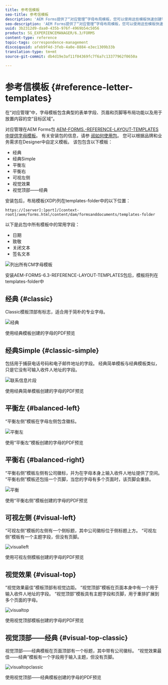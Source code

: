 ```yaml
---
title: 参考信模板
seo-title: 参考信模板
description: 'AEM Forms提供了“对应管理”字母布局模板，您可以使用这些模板快速创建字母。 '
seo-description: 'AEM Forms提供了“对应管理”字母布局模板，您可以使用这些模板快速创建字母。 '
uuid: 3b2312d9-daa0-435b-976f-4969b54c5056
products: SG_EXPERIENCEMANAGER/6.3/FORMS
content-type: reference
topic-tags: correspondence-management
discoiquuid: afeb9f4d-3feb-4a0e-8884-e3ec1309b33b
translation-type: tm+mt
source-git-commit: db4d19e3af11f04369fc7f6a7c13377962f0650a

---
```



# 参考信模板 {#reference-letter-templates}

在“对应管理”中，字母模板包含典型的表单字段、页眉和页脚等布局功能以及用于放置内容的空“目标区域”。

对应管理在AEM Forms包 [AEM-FORMS.-REFERENCE-LAYOUT-TEMPLATES中提供字母模板](https://www.adobeaemcloud.com/content/marketplace/marketplaceProxy.html?packagePath=/content/companies/public/adobe/packages/cq630/fd/AEM-FORMS-6.3-REFERENCE-LAYOUT-TEMPLATES)。 有关安装包的信息，请参 [阅如何使用包](/help/sites-administering/package-manager.md)。 您可以根据品牌和业务需求在Designer中自定义模板。 该包包含以下模板：

* 经典
* 经典Simple
* 平衡左
* 平衡右
* 可视左侧
* 视觉效果
* 视觉顶部——经典

安装包后，布局模板(XDP)列在templates-folder中的以下位置：

`https://[server]:[port]/[context-root]/aem/forms.html/content/dam/formsanddocuments/templates-folder`

以下是此包中所有模板中的常用字段：

* 日期
* 致敬
* 关闭文本
* 签名文本

![列出所有CM字母模板](assets/templatescorrespondence.png)

安装AEM-FORMS-6.3-REFERENCE-LAYOUT-TEMPLATES包后，模板将列在templates-folder中

## 经典 {#classic}

Classic模板顶部有标志，适合用于简朴的专业字母。

![经典](assets/classic.png)

使用经典模板创建的字母的PDF预览

## 经典Simple {#classic-simple}

包括用于捕获电话号码和电子邮件地址的字段。 经典简单模板与经典模板类似，只是它没有可输入收件人地址的字段。

![联系信息片段](assets/classicsimple.png)

使用经典简单模板创建的字母的PDF预览

## 平衡左 {#balanced-left}

“平衡左侧”模板在字母左侧包含徽标。

![平衡左](assets/balancedleft.png)

使用“平衡左”模板创建的字母的PDF预览

## 平衡右 {#balanced-right}

“平衡右侧”模板左侧有公司徽标，并为在字母本身上输入收件人地址提供了空间。 “平衡右侧”模板还包括一个页脚，当您的字母有多个页面时，该页脚会重排。

![平衡](assets/balancedright.png)

使用“平衡右侧”模板创建的字母的PDF预览

## 可视左侧 {#visual-left}

“可视左侧”模板的左侧有一个侧标题，其中公司徽标位于侧标题上方。 “可视左侧”模板有一个主题字段，但没有页脚。

![visualleft](assets/visualleft.png)

使用可视左侧模板创建的字母的PDF预览

## 视觉效果 {#visual-top}

“视觉效果最佳”模板顶部有视觉边距。 “视觉顶部”模板在页面本身中有一个用于输入收件人地址的字段。 “视觉顶部”模板具有主题字段和页脚，用于重排扩展到多个页面的字母。

![visualtop](assets/visualtop.png)

使用视觉顶部模板创建的字母的PDF预览

## 视觉顶部——经典 {#visual-top-classic}

视觉顶部——经典模板在页面顶部有一个标题，其中带有公司徽标。 “视觉效果最佳——经典”模板有一个字段用于输入主题，但没有页脚。

![visualtopclassic](assets/visualtopclassic.png)

使用视觉顶部——经典模板创建的字母的PDF预览


